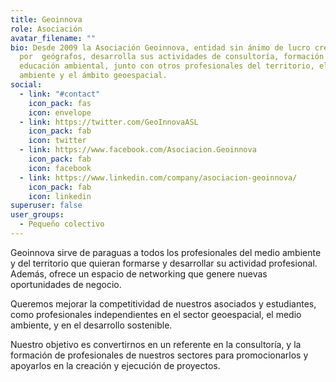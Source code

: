```yaml
---
title: Geoinnova
role: Asociación
avatar_filename: ""
bio: Desde 2009 la Asociación Geoinnova, entidad sin ánimo de lucro creada
  por  geógrafos, desarrolla sus actividades de consultoría, formación y
  educación ambiental, junto con otros profesionales del territorio, el medio
  ambiente y el ámbito geoespacial.
social:
  - link: "#contact"
    icon_pack: fas
    icon: envelope
  - link: https://twitter.com/GeoInnovaASL
    icon_pack: fab
    icon: twitter
  - link: https://www.facebook.com/Asociacion.Geoinnova
    icon_pack: fab
    icon: facebook
  - link: https://www.linkedin.com/company/asociacion-geoinnova/
    icon_pack: fab
    icon: linkedin
superuser: false
user_groups:
  - Pequeño colectivo
---
```

Geoinnova sirve de paraguas a todos los profesionales del medio ambiente y del territorio que quieran formarse y desarrollar su actividad profesional. Además, ofrece un espacio de networking que genere nuevas oportunidades de negocio.

Queremos mejorar la competitividad de nuestros asociados y estudiantes, como profesionales independientes en el sector geoespacial, el medio ambiente, y en el desarrollo sostenible.

Nuestro objetivo es convertirnos en un referente en la consultoría, y la formación de profesionales de nuestros sectores para promocionarlos y apoyarlos en la creación y ejecución de proyectos.
